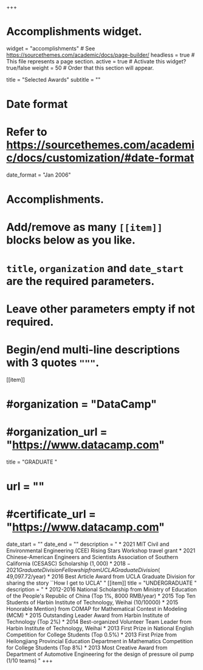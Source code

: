 +++
# Accomplishments widget.
widget = "accomplishments"  # See https://sourcethemes.com/academic/docs/page-builder/
headless = true  # This file represents a page section.
active = true  # Activate this widget? true/false
weight = 50  # Order that this section will appear.

title = "Selected Awards"
subtitle = ""

# Date format
#   Refer to https://sourcethemes.com/academic/docs/customization/#date-format
date_format = "Jan 2006"

# Accomplishments.
#   Add/remove as many `[[item]]` blocks below as you like.
#   `title`, `organization` and `date_start` are the required parameters.
#   Leave other parameters empty if not required.
#   Begin/end multi-line descriptions with 3 quotes `"""`.
[[item]]
#  #organization = "DataCamp"
#  #organization_url = "https://www.datacamp.com"
  title = "GRADUATE "
#  url = ""
#  #certificate_url = "https://www.datacamp.com"
  date_start = ""
  date_end = ""
  description = "
    * 2021      MIT Civil and Environmental Engineering (CEE) Rising Stars Workshop travel grant
    * 2021      Chinese-American Engineers and Scientists Association of Southern California (CESASC) Scholarship ($1,000)
    * 2018-2021 Graduate Division Fellowship from UCLA Graduate Division ($ 49,097.72/year)
    * 2016      Best Article Award from UCLA Graduate Division for sharing the story ``How I get to UCLA"
  "
[[item]]
  title = "UNDERGRADUATE "
  description = "
    * 2012-2016 National Scholarship from Ministry of Education of the People's Republic of China (Top 1%, 8000 RMB/year)
    * 2015      Top Ten Students of Harbin Institute of Technology, Weihai (10/10000)
    * 2015      Honorable Mention} from COMAP for Mathematical Contest in Modeling (MCM)
    * 2015      Outstanding Leader Award from Harbin Institute of Technology (Top 2%)
    * 2014      Best-organized Volunteer Team Leader from Harbin Institute of Technology, Weihai
    * 2013      First Prize in National English Competition for College Students (Top 0.5%)
    * 2013      First Prize from Heilongjiang Provincial Education Department in Mathematics Competition for College Students (Top 8%)
    * 2013      Most Creative Award from Department of Automotive Engineering for the design of pressure oil pump (1/10 teams)
  "
+++
